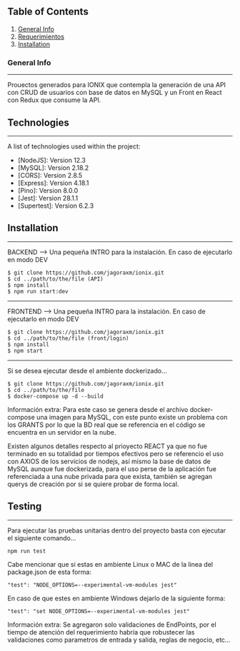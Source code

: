 ## Table of Contents
1. [General Info](#general-info)
2. [Requerimientos](#requierimientos)
3. [Installation](#installation)
### General Info
***
Prouectos generados para IONIX que contempla la generación de una API con CRUD de usuarios con base de datos en MySQL y un Front en React con Redux que consume la API.
## Technologies
***
A list of technologies used within the project:
* [NodeJS]: Version 12.3 
* [MySQL]: Version 2.18.2
* [CORS]: Version 2.8.5
* [Express]: Version 4.18.1
* [Pino]: Version 8.0.0
* [Jest]: Version 28.1.1
* [Supertest]: Version 6.2.3
## Installation
***
BACKEND --> Una pequeña INTRO para la instalación. En caso de ejecutarlo en modo DEV
```
$ git clone https://github.com/jagoraxm/ionix.git
$ cd ../path/to/the/file (API)
$ npm install
$ npm run start:dev
```
***
FRONTEND --> Una pequeña INTRO para la instalación. En caso de ejecutarlo en modo DEV
```
$ git clone https://github.com/jagoraxm/ionix.git
$ cd ../path/to/the/file (front/login)
$ npm install
$ npm start
```
***
Si se desea ejecutar desde el ambiente dockerizado...
```
$ git clone https://github.com/jagoraxm/ionix.git
$ cd ../path/to/the/file
$ docker-compose up -d --build
```
Información extra: Para este caso se genera desde el archivo docker-compose una imagen para MySQL, con este punto existe un problema con los GRANTS por lo que la BD real que se referencia en el código se encuentra en un servidor en la nube.

Existen algunos detalles respecto al prioyecto REACT ya que no fue terminado en su totalidad por tiempos efectivos pero se referencio el uso con AXIOS de los servicios de nodejs, así mismo la base de datos de MySQL aunque fue dockerizada, para el uso perse de la aplicación fue referenciada a una nube privada para que exista, también se agregan querys de creación por si se quiere probar de forma local.
## Testing
***
Para ejecutar las pruebas unitarias dentro del proyecto basta con ejecutar el siguiente comando...
```
npm run test
```
Cabe mencionar que si estas en ambiente Linux o MAC de la linea del package.json de esta forma: 
```
"test": "NODE_OPTIONS=--experimental-vm-modules jest"
```

En caso de que estes en ambiente Windows dejarlo de la siguiente forma:
```
"test": "set NODE_OPTIONS=--experimental-vm-modules jest"
```
Información extra: Se agregaron solo validaciones de EndPoints, por el tiempo de atención del requerimiento habría que robustecer las validaciones como parametros de entrada y salida, reglas de negocio, etc...